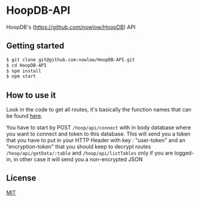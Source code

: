 # HoopDB-API
HoopDB's (https://github.com/nowlow/HoopDB) API

## Getting started
```bash
$ git clone git@github.com:nowlow/HoopDB-API.git
$ cd HoopDB-API
$ npm install
$ npm start
```

## How to use it
Look in the code to get all routes, it's basically the function names that can be found [here](http://naoufel.space/hoop).

You have to start by POST `/hoop/api/connect` with in body database where you want to connect and token to this database.
This will send you a token that you have to put in your HTTP Header with key : "user-token" and an "encryption-token" that you should keep to decrypt routes `/hoop/api/getData/:table` and `/hoop/api/listTables` only if you are logged-in, in other case it will send you a non-encrypted JSON

## License
[MIT](LICENSE)
